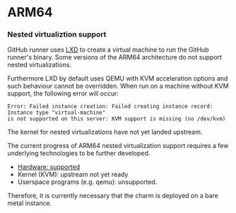 # ARM64

### Nested virtualiztion support

GitHub runner uses [LXD](https://github.com/canonical/lxd) to create a virtual machine to run the 
GitHub runner's binary. Some versions of the ARM64 architecture do not support nested 
virtualizations. 

Furthermore LXD by default uses QEMU with KVM acceleration options and such behaviour cannot
be overridden. When run on a machine without KVM support,
the following error will occur:
```
Error: Failed instance creation: Failed creating instance record: Instance type "virtual-machine"
is not supported on this server: KVM support is missing (no /dev/kvm)
```

The kernel for nested virtualizations have not yet landed upstream.

The current progress of ARM64 nested virtualization support requires a few underlying technologies
to be further developed.
- [Hardware: supported](https://developer.arm.com/documentation/102142/0100/Nested-virtualization)
- Kernel (KVM): upstream not yet ready
- Userspace programs (e.g. qemu): unsupported.

Therefore, it is currently necessary that the charm is deployed on a bare metal instance.
